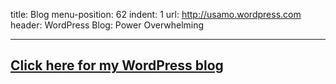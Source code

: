 title: Blog
menu-position: 62
indent: 1
url: http://usamo.wordpress.com
header: WordPress Blog: Power Overwhelming

---

[<h2>Click here for my WordPress blog</h2>](http://usamo.wordpress.com)
